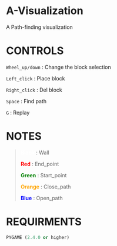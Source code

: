 # A-Visualization

A Path-finding visualization

# CONTROLS
`Wheel_up/down` : Change the block selection

`Left_click` : Place block

`Right_click` : Del block 

`Space` : Find path

`G` : Replay

# NOTES

><span style="color:white"> **Black** </span> : Wall
> 
><span style="color: Red"> **Red** </span> : End_point
>
> <span style="color: Green"> **Green** </span> : Start_point
>
> <span style="color: Orange"> **Orange** </span> : Close_path
>
> <span style="color: Blue"> **Blue** </span> : Open_path

# REQUIRMENTS
```PYTHON
PYGAME (2.4.0 or higher)
```

